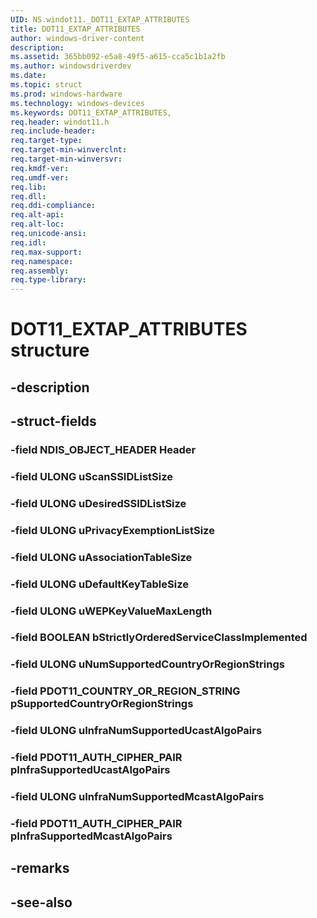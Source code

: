 ```yaml
---
UID: NS.windot11._DOT11_EXTAP_ATTRIBUTES
title: DOT11_EXTAP_ATTRIBUTES
author: windows-driver-content
description: 
ms.assetid: 365bb092-e5a8-49f5-a615-cca5c1b1a2fb
ms.author: windowsdriverdev
ms.date: 
ms.topic: struct
ms.prod: windows-hardware
ms.technology: windows-devices
ms.keywords: DOT11_EXTAP_ATTRIBUTES, 
req.header: windot11.h
req.include-header:
req.target-type:
req.target-min-winverclnt:
req.target-min-winversvr:
req.kmdf-ver:
req.umdf-ver:
req.lib:
req.dll:
req.ddi-compliance:
req.alt-api:
req.alt-loc:
req.unicode-ansi:
req.idl:
req.max-support:
req.namespace:
req.assembly:
req.type-library:
---
```


# DOT11_EXTAP_ATTRIBUTES structure

## -description



## -struct-fields

### -field NDIS_OBJECT_HEADER Header			
 	
### -field ULONG uScanSSIDListSize			
 	
### -field ULONG uDesiredSSIDListSize			
 	
### -field ULONG uPrivacyExemptionListSize			
 	
### -field ULONG uAssociationTableSize			
 	
### -field ULONG uDefaultKeyTableSize			
 	
### -field ULONG uWEPKeyValueMaxLength			
 	
### -field BOOLEAN bStrictlyOrderedServiceClassImplemented			
 	
### -field ULONG uNumSupportedCountryOrRegionStrings			
 	
### -field PDOT11_COUNTRY_OR_REGION_STRING pSupportedCountryOrRegionStrings			
 	
### -field ULONG uInfraNumSupportedUcastAlgoPairs			
 	
### -field PDOT11_AUTH_CIPHER_PAIR pInfraSupportedUcastAlgoPairs			
 	
### -field ULONG uInfraNumSupportedMcastAlgoPairs			
 	
### -field PDOT11_AUTH_CIPHER_PAIR pInfraSupportedMcastAlgoPairs			
 	
## -remarks

## -see-also